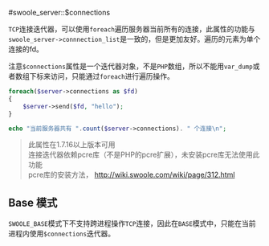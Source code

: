 #swoole_server::$connections

 `TCP`连接迭代器，可以使用`foreach`遍历服务器当前所有的连接，此属性的功能与`swoole_server->connnection_list`是一致的，但是更加友好。遍历的元素为单个连接的fd。

注意`$connections`属性是一个迭代器对象，不是`PHP`数组，所以不能用`var_dump`或者数组下标来访问，只能通过`foreach`进行遍历操作。

```php
foreach($server->connections as $fd)
{
    $server->send($fd, "hello");
}

echo "当前服务器共有 ".count($server->connections). " 个连接\n";
```

> 此属性在1.7.16以上版本可用   
> 连接迭代器依赖pcre库（不是PHP的pcre扩展），未安装pcre库无法使用此功能   
> pcre库的安装方法， <http://wiki.swoole.com/wiki/page/312.html>

Base 模式
----
`SWOOLE_BASE`模式下不支持跨进程操作`TCP`连接，因此在`BASE`模式中，只能在当前进程内使用`$connections`迭代器。
